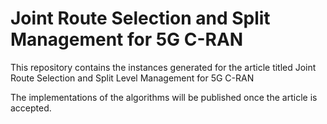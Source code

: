 # Joint Route Selection and Split Management for 5G C-RAN
 This repository contains the instances generated for the article titled
 Joint Route Selection and Split Level Management for 5G C-RAN

The implementations of the algorithms will be published once the article is accepted.
